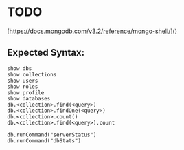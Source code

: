 # TODO

[https://docs.mongodb.com/v3.2/reference/mongo-shell/]()

## Expected Syntax:

    show dbs
    show collections
    show users
    show roles
    show profile
    show databases
    db.<collection>.find(<query>)
    db.<collection>.findOne(<query>)
    db.<collection>.count()
    db.<collection>.find(<query>).count

    db.runCommand("serverStatus")
    db.runCommand("dbStats")
    